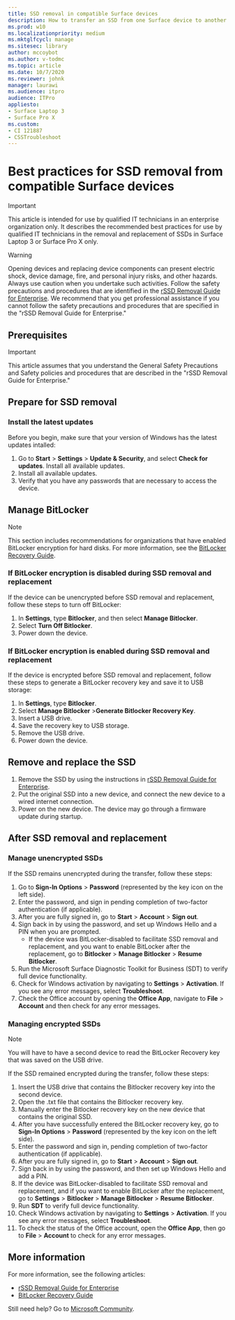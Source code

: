 ```yaml
---
title: SSD removal in compatible Surface devices
description: How to transfer an SSD from one Surface device to another.
ms.prod: w10
ms.localizationpriority: medium
ms.mktglfcycl: manage
ms.sitesec: library
author: mccoybot
ms.author: v-todmc
ms.topic: article
ms.date: 10/7/2020
ms.reviewer: johnk
manager: laurawi
ms.audience: itpro
audience: ITPro
appliesto:
- Surface Laptop 3
- Surface Pro X
ms.custom: 
- CI 121887
- CSSTroubleshoot 
---
```

# Best practices for SSD removal from compatible Surface devices

> [!IMPORTANT]
> This article is intended for use by qualified IT technicians in an enterprise organization only. It describes the recommended best practices for use by qualified IT technicians in the removal and replacement of SSDs in Surface Laptop 3 or Surface Pro X only. 

> [!WARNING]
> Opening devices and replacing device components can present electric shock, device damage, fire, and personal injury risks, and other hazards.  Always use caution when you undertake such activities. Follow the safety precautions and procedures that are identified in the [rSSD Removal Guide for Enterprise](https://www.microsoft.com/download/100440). We recommend that you get professional assistance if you cannot follow the safety precautions and procedures that are specified in the "rSSD Removal Guide for Enterprise."

## Prerequisites

> [!IMPORTANT]
> This article assumes that you understand the General Safety Precautions and Safety policies and procedures that are described in the "rSSD Removal Guide for Enterprise."

## Prepare for SSD removal 

### Install the latest updates 

Before you begin, make sure that your version of Windows has the latest updates intalled:

1.	Go to **Start** > **Settings** > **Update & Security**, and select **Check for updates**. Install all available updates. 
2. Install all available updates.
3. Verify that you have any passwords that are necessary to access the device.  
 
## Manage BitLocker 

> [!NOTE]
> This section includes recommendations for organizations that have enabled BitLocker encryption for hard disks. For more information, see the [BitLocker Recovery Guide](https://docs.microsoft.com/windows/security/information-protection/bitlocker/bitlocker-recovery-guide-plan). 

### If BitLocker encryption is disabled during SSD removal and replacement

If the device can be unencrypted before SSD removal and replacement, follow these steps to turn off BitLocker:

1.	In **Settings**, type **Bitlocker**, and then select **Manage Bitlocker**. 
2.	Select **Turn Off Bitlocker**. 
3.	Power down the device. 

### If BitLocker encryption is enabled during SSD removal and replacement

If the device is encrypted before SSD removal and replacement, follow these steps to generate a BitLocker recovery key and save it to USB storage:

1.	In **Settings**, type **Bitlocker**.
2. Select **Manage Bitlocker** >**Generate Bitlocker Recovery Key**.
2.	Insert a USB drive. 
3.	Save the recovery key to USB storage.  
4.	Remove the USB drive.  
5.	Power down the device. 

## Remove and replace the SSD 

1.	Remove the SSD by using the instructions in [rSSD Removal Guide for Enterprise](https://www.microsoft.com/download/100440). 
2. Put the original SSD into a new device, and connect the new device to a wired internet connection.
2.	Power on the new device. The device may go through a firmware update during startup.  
 
## After SSD removal and replacement

### Manage unencrypted SSDs 

If the SSD remains unencrypted during the transfer, follow these steps: 

1.	Go to **Sign-In Options** > **Password** (represented by the key icon on the left side).  
2.	Enter the password, and sign in pending completion of two-factor authentication (if applicable).
3.	After you are fully signed in, go to **Start** > **Account** > **Sign out**.  
4.	Sign back in by using the password, and set up Windows Hello and a PIN when you are prompted. 
    - If the device was BitLocker-disabled to facilitate SSD removal and replacement, and you want to enable BitLocker after the replacement, go to **Bitlocker** > **Manage Bitlocker** > **Resume Bitlocker**.  
6.	Run the Microsoft Surface Diagnostic Toolkit for Business (SDT) to verify full device functionality.  
7.	Check for Windows activation by navigating to **Settings** > **Activation**.  If you see any error messages, select **Troubleshoot**. 
8.	Check the Office account by opening the **Office App**, navigate to **File** > **Account** and then check for any error messages.  

### Managing encrypted SSDs 

> [!NOTE]
> You will have to have a second device to read the BitLocker Recovery key that was saved on the USB drive. 

If the SSD remained encrypted during the transfer, follow these steps:

1.	Insert the USB drive that contains the Bitlocker recovery key into the second device. 
2.	Open the .txt file that contains the Bitlocker recovery key. 
3.	Manually enter the Bitlocker recovery key on the new device that contains the original SSD.  
4.	After you have successfully entered the BitLocker recovery key, go to **Sign-In Options** > **Password** (represented by the key icon on the left side).  
5.	Enter the password and sign in, pending completion of two-factor authentication (if applicable).
6.	After you are fully signed in, go to **Start** > **Account** > **Sign out**.  
7.	Sign back in by using the password, and then set up Windows Hello and add a PIN. 
8.	If the device was BitLocker-disabled to facilitate SSD removal and replacement, and if you want to enable BitLocker after the replacement, go to **Settings** > **Bitlocker** > **Manage Bitlocker** > **Resume Bitlocker**.  
9.	Run **SDT** to verify full device functionality.  
10.	Check Windows activation by navigating to **Settings** > **Activation**.  If you see any error messages, select **Troubleshoot**.
11.	To check the status of the Office account, open the **Office App**, then go to **File** > **Account** to check for any error messages.

## More information 

For more information, see the following articles:

- [rSSD Removal Guide for Enterprise](https://www.microsoft.com/download/100440)
- [BitLocker Recovery Guide](https://docs.microsoft.com/windows/security/information-protection/bitlocker/bitlocker-recovery-guide-plan)

Still need help? Go to [Microsoft Community](https://answers.microsoft.com/).